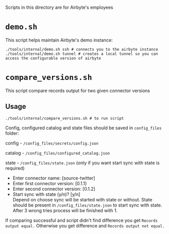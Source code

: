 Scripts in this directory are for Airbyte's employees

# `demo.sh`

This script helps maintain Airbyte's demo instance:

```shell
./tools/internal/demo.sh ssh # connects you to the airbyte instance
./tools/internal/demo.sh tunnel # creates a local tunnel so you can access the configurable version of airbyte
```

# `compare_versions.sh`

This script compare records output for two given connector versions

## Usage

```shell
./tools/internal/compare_versions.sh # to run script
```

Config, configured catalog and state files should be saved in `config_files` folder:

config - `/config_files/secrets/config.json`

catalog - `/config_files/configured_catalog.json`

state - `/config_files/state.json` (only if you want start sync with state is required)

- Enter connector name: <conneector-name> [source-twitter]
- Enter first connector version: <first-conneector-version> [0.1.1]
- Enter second connector version: <second-conneector-version> [0.1.2]
- Start sync with state (y/n)? [y/n]  
  Depend on choose sync will be started with state or without. State should be present in
  `/config_files/state.json` to start sync with state. After 3 wrong tries process will be finished
  with 1.

If comparing successful and script didn't find difference you get `Records output equal.` Otherwise
you get difference and `Records output not equal.`

